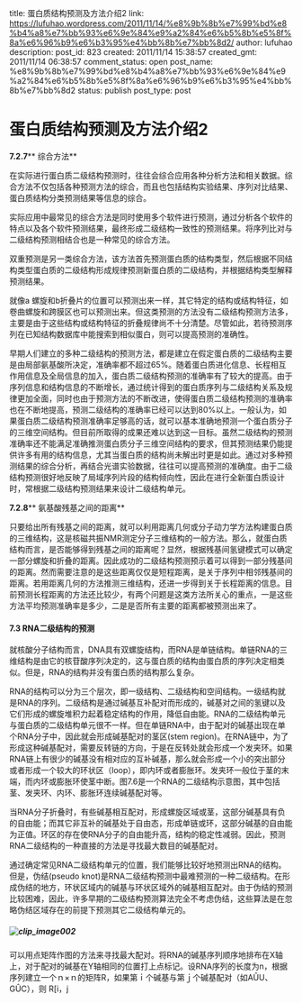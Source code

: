 title: 蛋白质结构预测及方法介绍2
link: https://lufuhao.wordpress.com/2011/11/14/%e8%9b%8b%e7%99%bd%e8%b4%a8%e7%bb%93%e6%9e%84%e9%a2%84%e6%b5%8b%e5%8f%8a%e6%96%b9%e6%b3%95%e4%bb%8b%e7%bb%8d2/
author: lufuhao
description: 
post_id: 823
created: 2011/11/14 15:38:57
created_gmt: 2011/11/14 06:38:57
comment_status: open
post_name: %e8%9b%8b%e7%99%bd%e8%b4%a8%e7%bb%93%e6%9e%84%e9%a2%84%e6%b5%8b%e5%8f%8a%e6%96%b9%e6%b3%95%e4%bb%8b%e7%bb%8d2
status: publish
post_type: post

# 蛋白质结构预测及方法介绍2

**7.2.7**** 综合方法**

在实际进行蛋白质二级结构预测时，往往会综合应用各种分析方法和相关数据。综合方法不仅包括各种预测方法的综合，而且也包括结构实验结果、序列对比结果、蛋白质结构分类预测结果等信息的综合。 

实际应用中最常见的综合方法是同时使用多个软件进行预测，通过分析各个软件的特点以及各个软件预测结果，最终形成二级结构一致性的预测结果。将序列比对与二级结构预测相结合也是一种常见的综合方法。 

双重预测是另一类综合方法，该方法首先预测蛋白质的结构类型，然后根据不同结构类型蛋白质的二级结构形成规律预测新蛋白质的二级结构，并根据结构类型解释预测结果。 

就像a 螺旋和b折叠片的位置可以预测出来一样，其它特定的结构或结构特征，如卷曲螺旋和跨膜区也可以预测出来。但这类预测的方法没有二级结构预测方法多，主要是由于这些结构或结构特征的折叠规律尚不十分清楚。尽管如此，若待预测序列在已知结构数据库中能搜索到相似蛋白，则可以提高预测的准确性。 

早期人们建立的多种二级结构的预测方法，都是建立在假定蛋白质的二级结构主要是由局部氨基酸所决定，准确率都不超过65%。随着蛋白质进化信息、长程相互作用信息及全局信息的加入，蛋白质二级结构预测的准确率有了较大的提高。由于序列信息和结构信息的不断增长，通过统计得到的蛋白质序列与二级结构关系及规律更加全面，同时也由于预测方法的不断改进，使得蛋白质二级结构预测的准确率也在不断地提高，预测二级结构的准确率已经可以达到80%以上。一般认为，如果蛋白质二级结构预测准确率足够高的话，就可以基本准确地预测一个蛋白质分子的三维空间结构。但目前所取得的成果还难以达到这一目标。虽然二级结构的预测准确率还不能满足准确推测蛋白质分子三维空间结构的要求，但其预测结果仍能提供许多有用的结构信息，尤其当蛋白质的结构尚未解出时更是如此。通过对多种预测结果的综合分析，再结合光谱实验数据，往往可以提高预测的准确度。由于二级结构预测很好地反映了局域序列片段的结构倾向性，因此在进行全新蛋白质设计时，常根据二级结构预测结果来设计二级结构单元。 

**7.2.8**** 氨基酸残基之间的距离**

只要给出所有残基之间的距离，就可以利用距离几何或分子动力学方法构建蛋白质的三维结构，这是核磁共振NMR测定分子三维结构的一般方法。那么，就蛋白质结构而言，是否能够得到残基之间的距离呢？显然，根据残基间氢键模式可以确定一部分螺旋和折叠的距离。因此成功的二级结构预测预示着可以得到一部分残基间的距离。然而需要注意的是这些距离仅仅是短程距离，是关于序列中相邻残基间的距离。若用距离几何的方法推测三维结构，还进一步得到关于长程距离的信息。目前预测长程距离的方法还比较少，有两个问题是这类方法所关心的重点，一是这些方法平均预测准确率是多少，二是是否所有主要的距离都被预测出来了。 

#### 7.3 RNA二级结构的预测

就核酸分子结构而言，DNA具有双螺旋结构，而RNA是单链结构。单链RNA的三维结构是由它的核苷酸序列决定的，这与蛋白质的结构由蛋白质的序列决定相类似。但是，RNA的结构并没有蛋白质的结构那么复杂。 

RNA的结构可以分为三个层次，即一级结构、二级结构和空间结构。一级结构就是RNA的序列。二级结构是通过碱基互补配对而形成的，碱基对之间的氢键以及它们形成的螺旋堆积力起着稳定结构的作用，降低自由能。RNA的二级结构单元与蛋白质的二级结构单元很不一样。但在单链RNA中，由于配对的碱基出现在单个RNA分子中，因此就会形成碱基配对的茎区(stem region)。在RNA链中，为了形成这种碱基配对，需要反转链的方向，于是在反转处就会形成一个发夹环。如果RNA链上有很少的碱基没有相对应的互补碱基，那么就会形成一个小的突出部分或者形成一个较大的环状区（loop），即内环或者膨胀环。发夹环一般位于茎的末端，而内环或膨胀环使茎中断。图7.6是一个RNA的二级结构示意图，其中包括茎、发夹环、内环、膨胀环连续碱基配对等。 

当RNA分子折叠时，有些碱基相互配对，形成螺旋区域或茎，这部分碱基具有负的自由能；而其它非互补的碱基处于自由态，形成单链或环，这部分碱基的自由能为正值。环区的存在使RNA分子的自由能升高，结构的稳定性减弱。因此，预测RNA二级结构的一种直接的方法是寻找最大数目的碱基配对。 

通过确定常见RNA二级结构单元的位置，我们能够比较好地预测出RNA的结构。但是，伪结(pseudo knot)是RNA二级结构预测中最难预测的一种二级结构。在形成伪结的地方，环状区域内的碱基与环状区域外的碱基相互配对。由于伪结的预测比较困难，因此，许多早期的二级结构预测算法完全不考虑伪结，这些算法是在忽略伪结区域存在的前提下预测其它二级结构单元的。 

##### ![clip_image002](http://lufuhao.files.wordpress.com/2011/11/clip_image002_thumb.jpg)

可以用点矩阵作图的方法来寻找最大配对。将RNA的碱基序列顺序地排布在X轴上，对于配对的碱基在Y轴相同的位置打上点标记。设RNA序列的长度为n，根据序列建立一个ｎ×ｎ的矩阵R，如果第ｉ个碱基与第ｊ个碱基配对（如AÛU、GÛC），则 R[i，j